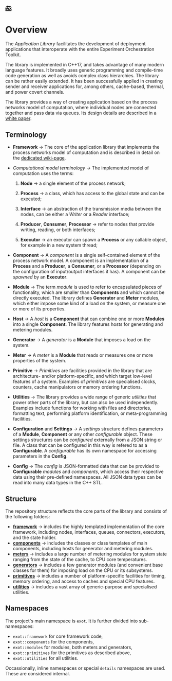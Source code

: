 [:back:](/home)
---

# Overview

The *Application Library* facilitates the development of deployment applications that interoperate with the entire Experiment Orchestration Toolkit.

The library is implemented in C++17, and takes advantage of many modern language features. It broadly uses generic programming and compile-time code generation as well as avoids complex class hierarchies. The library can be rather easily extended. It has been successfully applied in creating sender and receiver applications for, among others, cache-based, thermal, and power covert channels.

The library provides a way of creating application based on the process networks model of computation, where individual nodes are connected together and pass data via queues. Its design details are described in a [white paper](http://pub.tik.ee.ethz.ch/people/miedlp/2020-05-22_ExOT_Whitepaper.pdf).

## Terminology

- __Framework__ → The core of the application library that implements the process networks model of computation and is described in detail on the [dedicated wiki-page](./core-framework).

- *Computational model terminology* → The implemented model of computation uses the terms:

    1) __Node__ → a single element of the process network;

    2) __Process__ → a class, which has access to the global state and can be executed;

    3) __Interface__ → an abstraction of the transmission media between the nodes, can be either a *Writer* or a *Reader* interface;

    4) __Producer__, __Consumer__, __Processor__ → refer to nodes that provide writing, reading, or both interfaces;

    5) __Executor__ → an executor can spawn a __Process__ or any callable object, for example in a new system thread;

- __Component__ → A *component* is a single self-contained element of the process network model. A component is an implementation of a __Process__ and a __Producer__, a __Consumer__, or a __Processor__ (depending on the configuration of input/output interfaces it has). A component can be *spawned* by an __Executor__.

- __Module__ → The term *module* is used to refer to encapsulated pieces of functionality, which are smaller than __Components__ and which cannot be directly executed. The library defines __Generator__ and __Meter__ modules, which either impose some kind of a load on the system, or measure one or more of its properties.

- __Host__ → A *host* is a __Component__ that can combine one or more __Modules__ into a single __Component__. The library features hosts for generating and metering modules.

- __Generator__ → A *generator* is a __Module__ that imposes a load on the system.

- __Meter__ → A *meter* is a __Module__ that reads or measures one or more properties of the system.

- __Primitive__ → *Primitives* are facilities provided in the library that are architecture- and/or platform-specific, and which target low-level features of a system. Examples of *primitives* are specialised clocks, counters, cache manipulators or memory ordering functions.

- __Utilities__ → The library provides a wide range of generic *utilities* that power other parts of the library, but can also be used independently. Examples include functions for working with files and directories, formatting text, performing platform identification, or meta-programming facilities.

- __Configuration__ and __Settings__ → A *settings* structure defines parameters of a __Module__, __Component__ or any other *configurable* object. These settings structures can be *configured* externally from a JSON string or file. A class that can be configured in this way is refered to as a __Configurable__. A *configurable* has its own namespace for accessing parameters in the __Config__.

- __Config__  → The *config* is JSON-formatted data that can be provided to __Configurable__ *modules* and *components*, which access their respective data using their pre-defined namespaces. All JSON data types can be read into many data types in the C++ STL.

## Structure

The repository structure reflects the core parts of the library and consists of the following folders:

- [**framework**](https://gitlab.ethz.ch/tec/public/exot/app_lib/tree/master/include/exot/framework) → includes the highly templated implementation of the core framework, including nodes, interfaces, queues, connectors, executors, and the state holder.
- [**components**](https://gitlab.ethz.ch/tec/public/exot/app_lib/tree/master/include/exot/components) → includes the classes or class templates of main components, including hosts for generator and metering modules.
- [**meters**](https://gitlab.ethz.ch/tec/public/exot/app_lib/tree/master/include/exot/meters) → includes a large number of metering modules for system state ranging from the state of the cache, to CPU core temperatures.
- [**generators**](https://gitlab.ethz.ch/tec/public/exot/app_lib/tree/master/include/exot/generators) → includes a few generator modules (and convenient base classes for them) for imposing load on the CPU or its subsystems.
- [**primitives**](https://gitlab.ethz.ch/tec/public/exot/app_lib/tree/master/include/exot/primitives) → includes a number of platform-specific facilities for timing, memory ordering, and access to caches and special CPU features.
- [**utilities**](https://gitlab.ethz.ch/tec/public/exot/app_lib/tree/master/include/exot/utilities) → includes a vast array of generic-purpose and specialised utilities.

## Namespaces

The project's main namespace is `exot`. It is further divided into sub-namespaces:

- `exot::framework` for core framework code,
- `exot::components` for the components,
- `exot::modules` for modules, both meters and generators,
- `exot::primitives` for the primitives as described above,
- `exot::utilities` for all utilities.

Occassionally, inline namespaces or special `details` namespaces are used. These are considered internal.

